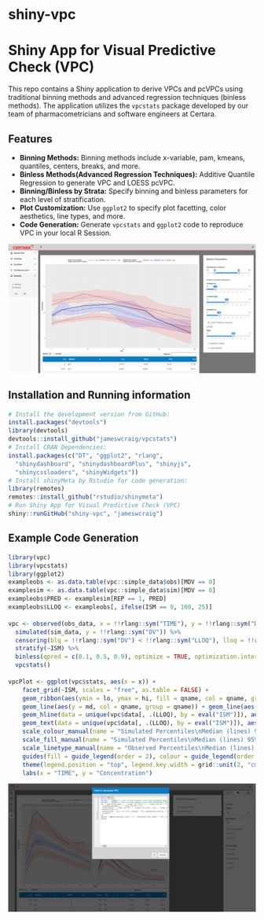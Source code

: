 shiny-vpc
========

# Shiny App for Visual Predictive Check (VPC)

This repo contains a Shiny application to derive VPCs and pcVPCs using traditional binning methods and advanced regression techniques (binless methods).
The application utilizes the `vpcstats` package developed by our team of pharmacometricians and software engineers at Certara.


## Features

* **Binning Methods:** Binning methods include x-variable, pam, kmeans, quantiles, centers, breaks, and more. 
* **Binless Methods(Advanced Regression Techniques):** Additive Quantile Regression to generate VPC and LOESS pcVPC.
* **Binning/Binless by Strata:** Specify binning and binless parameters for each level of stratification.
* **Plot Customization:** Use `ggplot2` to specify plot facetting, color aesthetics, line types, and more.
* **Code Generation:** Generate `vpcstats` and `ggplot2` code to reproduce VPC in your local R Session.

![Example](./inst/img/fig_a_regression_approach_vpc.png)


## Installation and Running information

``` r
# Install the development version from GitHub:
install.packages("devtools")
library(devtools)
devtools::install_github("jameswcraig/vpcstats")
# Install CRAN Dependencies:
install.packages(c("DT", "ggplot2", "rlang",
  "shinydashboard", "shinydashboardPlus", "shinyjs",
  "shinycssloaders", "shinyWidgets"))
# Install shinyMeta by Rstudio for code generation:
library(remotes)
remotes::install_github("rstudio/shinymeta")
# Run Shiny App for Visual Predictive Check (VPC)
shiny::runGitHub("shiny-vpc", "jameswcraig")


```

## Example Code Generation

``` r
library(vpc)
library(vpcstats)
library(ggplot2)
exampleobs <- as.data.table(vpc::simple_data$obs)[MDV == 0]
examplesim <- as.data.table(vpc::simple_data$sim)[MDV == 0]
exampleobs$PRED <- examplesim[REP == 1, PRED]
exampleobs$LLOQ <- exampleobs[, ifelse(ISM == 0, 100, 25)]

vpc <- observed(obs_data, x = !!rlang::sym("TIME"), y = !!rlang::sym("DV")) %>%
  simulated(sim_data, y = !!rlang::sym("DV")) %>%
  censoring(blq = !!rlang::sym("DV") < !!rlang::sym("LLOQ"), lloq = !!rlang::sym("LLOQ")) %>%
  stratify(~ISM) %>%
  binless(qpred = c(0.1, 0.5, 0.9), optimize = TRUE, optimization.interval = c(0L, 7L), conf.level = 0.95) %>%
  vpcstats()

vpcPlot <- ggplot(vpc$stats, aes(x = x)) + 
	facet_grid(~ISM, scales = "free", as.table = FALSE) + 
	geom_ribbon(aes(ymin = lo, ymax = hi, fill = qname, col = qname, group = qname), alpha = 0.1, col = NA) + 
	geom_line(aes(y = md, col = qname, group = qname)) + geom_line(aes(y = y, linetype = qname), size = 1) + 
	geom_hline(data = unique(vpc$data[, .(LLOQ), by = eval("ISM")]), aes(yintercept = !!as.symbol("LLOQ")), linetype = "dotted", size = 1) + 
	geom_text(data = unique(vpc$data[, .(LLOQ), by = eval("ISM")]), aes(x = 10, y = LLOQ, label = paste("LLOQ", LLOQ, sep = "="), ), vjust = -1) + 
	scale_colour_manual(name = "Simulated Percentiles\nMedian (lines) 95% CI (areas)", breaks = c("q0.1", "q0.5", "q0.9"), values = c("red", "blue", "red"), labels = c("10%", "50%", "90%")) + 
	scale_fill_manual(name = "Simulated Percentiles\nMedian (lines) 95% CI (areas)", breaks = c("q0.1", "q0.5", "q0.9"), values = c("red", "blue", "red"), labels = c("10%", "50%", "90%")) + 
	scale_linetype_manual(name = "Observed Percentiles\nMedian (lines) 95% CI (areas)", breaks = c("q0.1", "q0.5", "q0.9"), values = c("dotted", "solid", "dashed"), labels = c("10%", "50%", "90%")) + 
	guides(fill = guide_legend(order = 2), colour = guide_legend(order = 2), linetype = guide_legend(order = 1)) + 
	theme(legend.position = "top", legend.key.width = grid::unit(2, "cm")) + 
	labs(x = "TIME", y = "Concentration")
```
![Example](./inst/img/binless_censored_code_gen.png)

